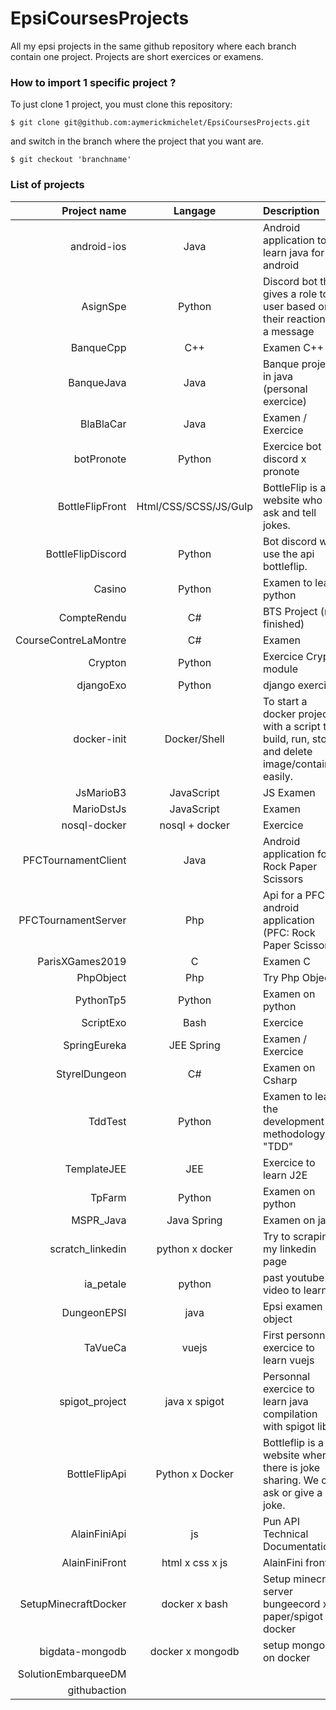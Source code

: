 # EpsiCoursesProjects

All my epsi projects in the same github repository where each branch contain one project.
Projects are short exercices or examens.

### How to import 1 specific project ?

To just clone 1 project, you must clone this repository:

```
$ git clone git@github.com:aymerickmichelet/EpsiCoursesProjects.git
```
and switch in the branch where the project that you want are.
```
$ git checkout 'branchname'
```

### List of projects

Project name | Langage | Description
---: | :---: | :---
android-ios | Java | Android application to learn java for android
AsignSpe | Python | Discord bot that gives a role to a user based on their reaction to a message
BanqueCpp | C++ | Examen C++
BanqueJava | Java | Banque project in java (personal exercice)
BlaBlaCar | Java | Examen / Exercice
botPronote | Python | Exercice bot discord x pronote
BottleFlipFront | Html/CSS/SCSS/JS/Gulp | BottleFlip is a website who ask and tell jokes.
BottleFlipDiscord | Python | Bot discord who use the api bottleflip.
Casino | Python | Examen to learn python
CompteRendu | C# | BTS Project (not finished)
CourseContreLaMontre | C# | Examen
Crypton | Python | Exercice Crypto module
djangoExo | Python | django exercice
docker-init | Docker/Shell | To start a docker project with a script to build, run, stop and delete image/container easily.
JsMarioB3| JavaScript | JS Examen
MarioDstJs | JavaScript | Examen
nosql-docker | nosql + docker | Exercice
PFCTournamentClient | Java | Android application for Rock Paper Scissors
PFCTournamentServer | Php | Api for a PFC android application (PFC: Rock Paper Scissors) 
ParisXGames2019 | C | Examen C
PhpObject | Php | Try Php Object
PythonTp5 | Python | Examen on python
ScriptExo | Bash | Exercice
SpringEureka | JEE Spring | Examen / Exercice
StyrelDungeon | C# | Examen on Csharp
TddTest | Python | Examen to learn the development methodology "TDD"
TemplateJEE | JEE | Exercice to learn J2E
TpFarm | Python | Examen on python
MSPR_Java | Java Spring | Examen on java
scratch_linkedin | python x docker | Try to scraping my linkedin page
ia_petale | python | past youtube video to learn ia
DungeonEPSI | java | Epsi examen object
TaVueCa | vuejs | First personnal exercice to learn vuejs
spigot_project | java x spigot | Personnal exercice to learn java compilation with spigot lib
BottleFlipApi | Python x Docker | Bottleflip is a website where there is joke sharing. We can ask or give a joke.
AlainFiniApi | js | Pun API Technical Documentation
AlainFiniFront | html x css x js | AlainFini front
SetupMinecraftDocker | docker x bash | Setup minecraft server bungeecord x paper/spigot x docker
bigdata-mongodb | docker x mongodb | setup mongods on docker
SolutionEmbarqueeDM | |
githubaction | |
